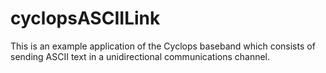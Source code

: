 # cyclopsASCIILink

This is an example application of the Cyclops baseband which consists of sending ASCII text in a unidirectional communications channel.
